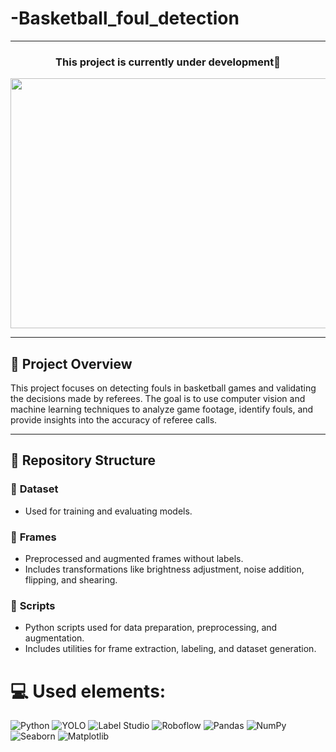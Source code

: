 # -Basketball_foul_detection
---

<h3 align="center">This project is currently under development🙂</h3>

<div align="center">
  <img height="400" width="800" src="https://user-images.githubusercontent.com/74038190/225813708-98b745f2-7d22-48cf-9150-083f1b00d6c9.gif"  />
</div>

---

## 🏀 Project Overview
This project focuses on detecting fouls in basketball games and validating the decisions made by referees. The goal is to use computer vision and machine learning techniques to analyze game footage, identify fouls, and provide insights into the accuracy of referee calls.

---

## 📂 Repository Structure

### 📁 **Dataset**
- Used for training and evaluating models.

### 📁 **Frames**
- Preprocessed and augmented frames without labels.
- Includes transformations like brightness adjustment, noise addition, flipping, and shearing.

### 📁 **Scripts**
- Python scripts used for data preparation, preprocessing, and augmentation.
- Includes utilities for frame extraction, labeling, and dataset generation.


# 💻 Used elements:
![Python](https://img.shields.io/badge/python-3670A0?style=for-the-badge&logo=python&logoColor=ffdd54)
![YOLO](https://img.shields.io/badge/YOLO-%230C55A5.svg?style=for-the-badge&logo=yolo&logoColor=white)
![Label Studio](https://img.shields.io/badge/Label%20Studio-%230C55A5.svg?style=for-the-badge&logo=label-studio&logoColor=white)
![Roboflow](https://img.shields.io/badge/Roboflow-%23150458.svg?style=for-the-badge&logo=data:image/svg+xml;base64,<base64_encoded_logo_here>&logoColor=white)
![Pandas](https://img.shields.io/badge/pandas-%23150458.svg?style=for-the-badge&logo=pandas&logoColor=white)
![NumPy](https://img.shields.io/badge/numpy-%23013243.svg?style=for-the-badge&logo=numpy&logoColor=white) 
![Seaborn](https://img.shields.io/badge/Seaborn-%230095D5.svg?style=for-the-badge&logo=seaborn&logoColor=white)
![Matplotlib](https://img.shields.io/badge/Matplotlib-%23ffffff.svg?style=for-the-badge&logo=Matplotlib&logoColor=black) 
